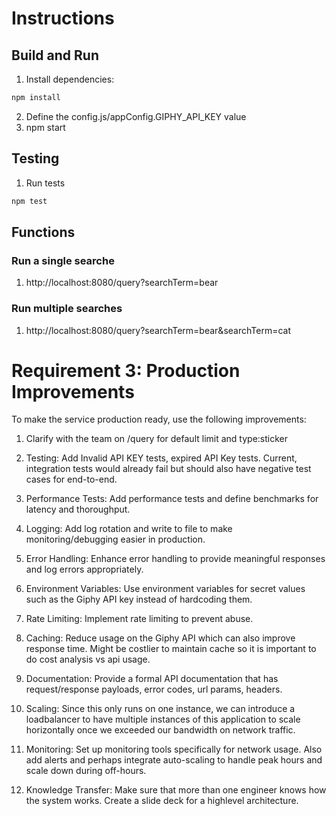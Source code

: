 # Instructions

## Build and Run

1. Install dependencies:
```bash
npm install
```
2. Define the config.js/appConfig.GIPHY_API_KEY  value
3. npm start

## Testing
1. Run tests
```bash
npm test
```

## Functions
### Run a single searche
1. http://localhost:8080/query?searchTerm=bear

### Run multiple searches
1. http://localhost:8080/query?searchTerm=bear&searchTerm=cat


# Requirement 3: Production Improvements

To make the service production ready, use the following improvements:

1. Clarify with the team on /query for default limit and type:sticker

2. Testing: Add Invalid API KEY tests, expired API Key tests. Current, integration tests would already fail but should also have negative test cases for end-to-end.

3. Performance Tests: Add performance tests and define benchmarks for latency and thoroughput.

4. Logging: Add log rotation and write to file to make monitoring/debugging easier in production.

5. Error Handling: Enhance error handling to provide meaningful responses and log errors appropriately.

6. Environment Variables: Use environment variables for secret values such as the Giphy API key instead of hardcoding them.

7. Rate Limiting: Implement rate limiting to prevent abuse.

8. Caching: Reduce usage on the Giphy API which can also improve response time. Might be costlier to maintain cache so it is important to do cost analysis vs api usage.

9. Documentation: Provide a formal API documentation that has request/response payloads, error codes, url params, headers.

10. Scaling: Since this only runs on one instance, we can introduce a loadbalancer to have multiple instances of this application to scale horizontally once we exceeded our bandwidth on network traffic.

11. Monitoring: Set up monitoring tools specifically for network usage. Also add alerts and perhaps integrate auto-scaling to handle peak hours and scale down during off-hours.

12. Knowledge Transfer: Make sure that more than one engineer knows how the system works. Create a slide deck for a highlevel architecture.